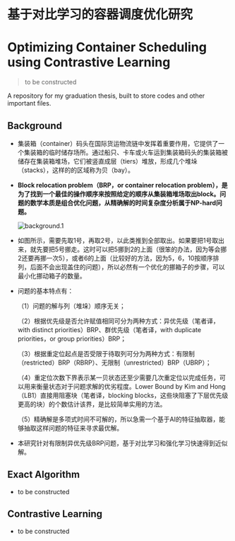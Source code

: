 # 基于对比学习的容器调度优化研究
# Optimizing Container Scheduling using Contrastive Learning

> to be constructed

A repository for my graduation thesis, built to store codes and other important files.

## Background
- 集装箱（container）码头在国际货运物流链中发挥着重要作用，它提供了一个集装箱的临时储存场所。通过船只、卡车或火车运到集装箱码头的集装箱被储存在集装箱堆场，它们被竖直成层（tiers）堆放，形成几个堆垛（stacks），这样的的区域称为贝（bay）。

- **Block relocation problem（BRP，or container relocation problem），是为了找到一个最佳的操作顺序来按照给定的顺序从集装箱堆场取出block。问题的数学本质是组合优化问题，从精确解的时间复杂度分析属于NP-hard问题。**

  ![background.1](C:\Users\xiang\Downloads\background.1.jpg)

- 如图所示，需要先取1号，再取2号，以此类推到全部取出。如果要把1号取出来，就先要把5号挪走。这时可以把5挪到2的上面（很笨的办法，因为等会挪2还要再挪一次5），或者6的上面（比较好的方法，因为5，6，10按顺序排列，后面不会出现盖住的问题），所以必然有一个优化的挪箱子的步骤，可以最小化挪动箱子的数量。

- 问题的基本特点有：

  （1）问题的解与列（堆垛）顺序无关；

  （2）根据优先级是否允许赋值相同可分为两种方式：异优先级（笔者译，with distinct priorities）BRP、群优先级（笔者译，with duplicate priorities，or group priorities）BRP；

  （3）根据重定位起点是否受限于待取列可分为两种方式：有限制（restricted）BRP（RBRP）、无限制（unrestricted）BRP（UBRP）；

  （4）重定位次数下界表示某一贝状态还至少需要几次重定位以完成任务，可以用来衡量状态对于问题求解的优劣程度。Lower Bound by Kim and Hong（LB1）直接用阻塞块（笔者译，blocking blocks，这些块阻塞了下层优先级更高的块）的个数估计该界，是比较简单实用的方法。

  （5）精确解是多项式时间不可解的，所以急需一个基于AI的特征抽取器，能够抽取这样问题的特征来寻求最优解。

- 本研究针对有限制异优先级BRP问题，基于对比学习和强化学习快速得到近似解。

## Exact Algorithm
- to be constructed


## Contrastive Learning

- to be constructed
